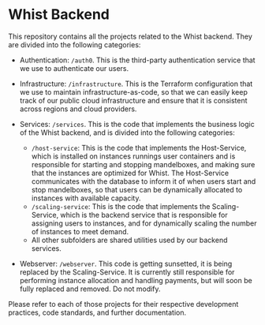 # Whist Backend

This repository contains all the projects related to the Whist backend. They are divided into the following categories:

- Authentication: `/auth0`. This is the third-party authentication service that we use to authenticate our users.

- Infrastructure: `/infrastructure`. This is the Terraform configuration that we use to maintain infrastructure-as-code, so that we can easily keep track of our public cloud infrastructure and ensure that it is consistent across regions and cloud providers.

- Services: `/services`. This is the code that implements the business logic of the Whist backend, and is divided into the following categories:

  - `/host-service`: This is the code that implements the Host-Service, which is installed on instances runnings user containers and is responsible for starting and stopping mandelboxes, and making sure that the instances are optimized for Whist. The Host-Service communicates with the database to inform it of when users start and stop mandelboxes, so that users can be dynamically allocated to instances with available capacity.
  - `/scaling-service`: This is the code that implements the Scaling-Service, which is the backend service that is responsible for assigning users to instances, and for dynamically scaling the number of instances to meet demand.
  - All other subfolders are shared utilities used by our backend services.

- Webserver: `/webserver`. This code is getting sunsetted, it is being replaced by the Scaling-Service. It is currently still responsible for performing instance allocation and handling payments, but will soon be fully replaced and removed. Do not modify.

Please refer to each of those projects for their respective development practices, code standards, and further documentation.
